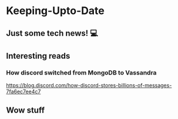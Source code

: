 # Keeping-Upto-Date
## Just some tech news! :computer:

## Interesting reads
### How discord switched from MongoDB to Vassandra
https://blog.discord.com/how-discord-stores-billions-of-messages-7fa6ec7ee4c7

## Wow stuff



